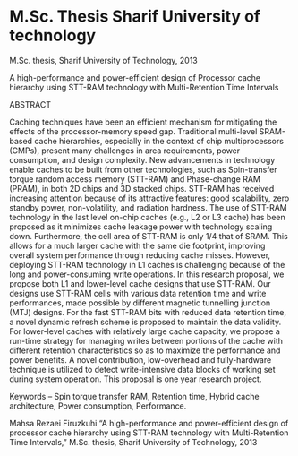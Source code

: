 # M.Sc. Thesis Sharif University of technology 
M.Sc. thesis, Sharif University of Technology, 2013


A high-performance and power-efficient design of Processor cache hierarchy using STT-RAM technology with Multi-Retention Time Intervals


ABSTRACT

Caching techniques have been an efficient mechanism for mitigating the effects of the processor-memory speed gap. Traditional multi-level SRAM-based cache hierarchies, especially in the context of chip multiprocessors (CMPs), present many challenges in area requirements, power consumption, and design complexity. New advancements in technology enable caches to be built from other technologies, such as Spin-transfer torque random access memory (STT-RAM) and Phase-change RAM (PRAM), in both 2D chips and 3D stacked chips. STT-RAM has received increasing attention because of its attractive features: good scalability, zero standby power, non-volatility, and radiation hardness. The use of STT-RAM technology in the last level on-chip caches (e.g., L2 or L3 cache) has been proposed as it minimizes cache leakage power with technology scaling down. Furthermore, the cell area of STT-RAM is only 1/4 that of SRAM. This allows for a much larger cache with the same die footprint, improving overall system performance through reducing cache misses. However, deploying STT-RAM technology in L1 caches is challenging because of the long and power-consuming write operations. In this research proposal, we propose both L1 and lower-level cache designs that use STT-RAM. Our designs use STT-RAM cells with various data retention time and write performances, made possible by different magnetic tunnelling junction (MTJ) designs. For the fast STT-RAM bits with reduced data retention time, a novel dynamic refresh scheme is proposed to maintain the data validity. 
For lower-level caches with relatively large cache capacity, we propose a run-time strategy for managing writes between portions of the cache with different retention characteristics so as to maximize the performance and power benefits. A novel contribution, low-overhead and fully-hardware technique is utilized to detect write-intensive data blocks of working set during system operation. This proposal is one year research project.

Keywords – Spin torque transfer RAM, Retention time, Hybrid cache architecture, Power consumption, Performance.

Mahsa Rezaei Firuzkuhi “A high-performance and power-efficient design of processor cache hierarchy using STT-RAM technology with Multi-Retention Time Intervals,” M.Sc. thesis, Sharif University of Technology, 2013

